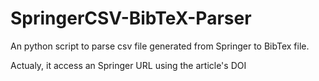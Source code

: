 # SpringerCSV-BibTeX-Parser
An python script to parse csv file generated from Springer to BibTex file.

Actualy, it access an Springer URL using the article's DOI
